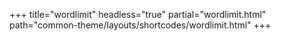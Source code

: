 +++
title="wordlimit"
headless="true"
partial="wordlimit.html"
path="common-theme/layouts/shortcodes/wordlimit.html"
+++


